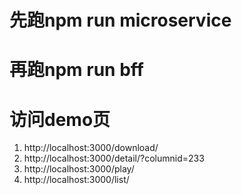 # 先跑npm run microservice
# 再跑npm run bff
# 访问demo页
1. http://localhost:3000/download/
2. http://localhost:3000/detail/?columnid=233
3. http://localhost:3000/play/
4. http://localhost:3000/list/